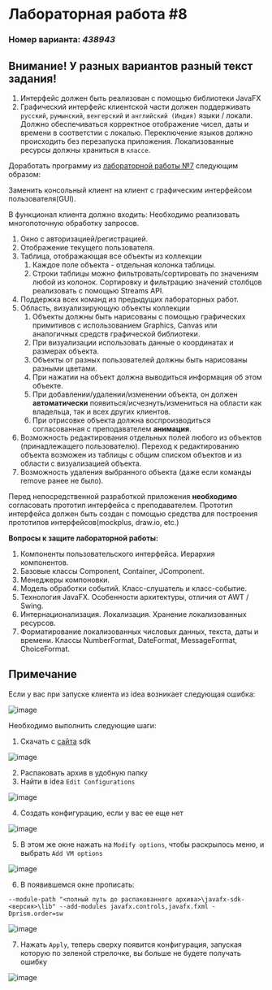 # Лабораторная работа #8
### Номер варианта: _438943_

## Внимание! У разных вариантов разный текст задания!
1. Интерфейс должен быть реализован с помощью библиотеки JavaFX 
2. Графический интерфейс клиентской части должен поддерживать `русский`, `румынский`, `венгерский` и `английский (Индия)` языки / локали. Должно обеспечиваться корректное отображение чисел, даты и времени в соответстии с локалью. Переключение языков должно происходить без перезапуска приложения. Локализованные ресурсы должны храниться в `классе`.

Доработать программу из [лабораторной работы №7](https://github.com/VeraKasianenko/Programming_2_term_SE/tree/main/lab7) следующим образом:

Заменить консольный клиент на клиент с графическим интерфейсом пользователя(GUI).

В функционал клиента должно входить:
Необходимо реализовать многопоточную обработку запросов.
1. Окно с авторизацией/регистрацией.
2. Отображение текущего пользователя.
3. Таблица, отображающая все объекты из коллекции 
   1. Каждое поле объекта - отдельная колонка таблицы. 
   2. Строки таблицы можно фильтровать/сортировать по значениям любой из колонок. Сортировку и фильтрацию значений столбцов реализовать с помощью Streams API. 
4. Поддержка всех команд из предыдущих лабораторных работ. 
5. Область, визуализирующую объекты коллекции
   1. Объекты должны быть нарисованы с помощью графических примитивов с использованием Graphics, Canvas или аналогичных средств графической библиотеки.
   2. При визуализации использовать данные о координатах и размерах объекта.
   3. Объекты от разных пользователей должны быть нарисованы разными цветами.
   4. При нажатии на объект должна выводиться информация об этом объекте.
   5. При добавлении/удалении/изменении объекта, он должен **автоматически** появиться/исчезнуть/измениться  на области как владельца, так и всех других клиентов.
   6. При отрисовке объекта должна воспроизводиться согласованная с преподавателем **анимация**.
6. Возможность редактирования отдельных полей любого из объектов (принадлежащего пользователю). Переход к редактированию объекта возможен из таблицы с общим списком объектов и из области с визуализацией объекта.
7. Возможность удаления выбранного объекта (даже если команды remove ранее не было). 

Перед непосредственной разработкой приложения **необходимо** согласовать прототип интерфейса с преподавателем. Прототип интерфейса должен быть создан с помощью средства для построения прототипов интерфейсов(mockplus, draw.io, etc.)

**Вопросы к защите лабораторной работы:**
1. Компоненты пользовательского интерфейса. Иерархия компонентов.
2. Базовые классы Component, Container, JComponent.
3. Менеджеры компоновки.
4. Модель обработки событий. Класс-слушатель и класс-событие.
5. Технология JavaFX. Особенности архитектуры, отличия от AWT / Swing.
6. Интернационализация. Локализация. Хранение локализованных ресурсов.
7. Форматирование локализованных числовых данных, текста, даты и времени. Классы NumberFormat, DateFormat, MessageFormat, ChoiceFormat.

## Примечание
Если у вас при запуске клиента из idea возникает следующая ошибка: 

![image](https://github.com/VeraKasianenko/Programming_2_term_SE/assets/112972833/0c98feb5-8c97-476b-aeb8-db8f382d83a1)

Необходимо выполнить следующие шаги:

1. Скачать с [сайта](https://gluonhq.com/products/javafx/) sdk

![image](https://github.com/VeraKasianenko/Programming_2_term_SE/assets/112972833/9d19fccf-ff41-4a3e-a6cc-9f0ee5f3ab31)

2. Распаковать архив в удобную папку
3. Найти в idea `Edit Configurations`

![image](https://github.com/VeraKasianenko/Programming_2_term_SE/assets/112972833/30aaccd8-8998-439b-ab30-2febfd742790)

4. Создать конфигурацию, если у вас ее еще нет

![image](https://github.com/VeraKasianenko/Programming_2_term_SE/assets/112972833/6305b5e2-02d8-415e-bf69-fd13f20711bf)

5. В этом же окне нажать на `Modify options`, чтобы раскрылось меню, и выбрать `Add VM options`

![image](https://github.com/VeraKasianenko/Programming_2_term_SE/assets/112972833/df28db35-2068-44d2-9feb-cefc1d91d00b)

6. В появившемся окне прописать:

``` --module-path "<полный путь до распакованного архива>\javafx-sdk-<версия>\lib" --add-modules javafx.controls,javafx.fxml -Dprism.order=sw ```

![image](https://github.com/VeraKasianenko/Programming_2_term_SE/assets/112972833/55bab948-ebcd-44f0-877c-bc8be20d2591)

7. Нажать `Apply`, теперь сверху появится конфигурация, запуская которую по зеленой стрелочке, вы больше не будете получать ошибку

![image](https://github.com/VeraKasianenko/Programming_2_term_SE/assets/112972833/7c41af7c-acc9-4668-a10e-9a2d20b4fd49)


